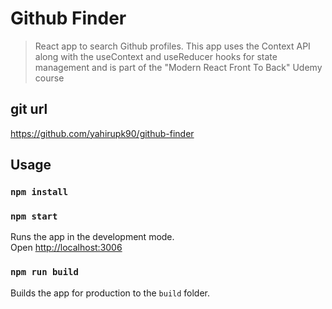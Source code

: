 # Github Finder

> React app to search Github profiles. This app uses the Context API along with the useContext and useReducer hooks for state management and is part of the "Modern React Front To Back" Udemy course

## git url

https://github.com/yahirupk90/github-finder

## Usage

### `npm install`

### `npm start`

Runs the app in the development mode.<br>
Open [http://localhost:3006](http://localhost:3006)

### `npm run build`

Builds the app for production to the `build` folder.<br>

